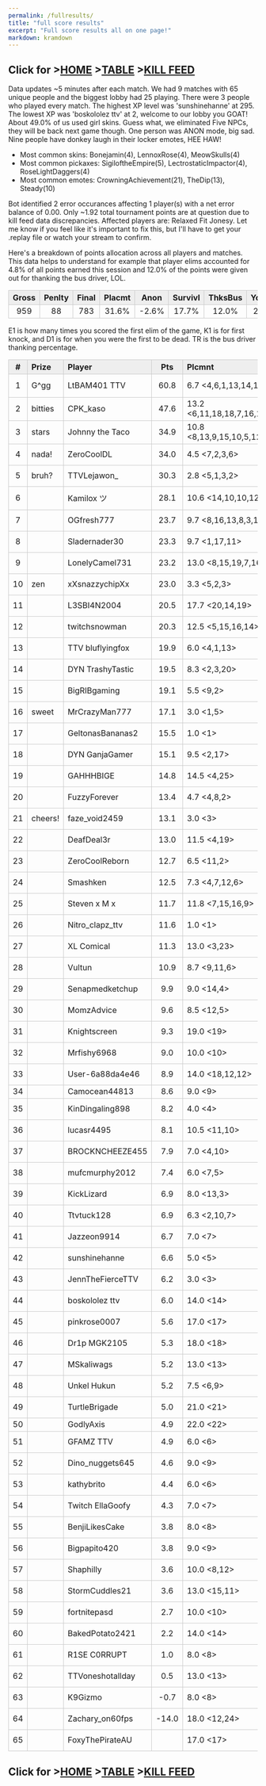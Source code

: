```yaml
---
permalink: /fullresults/
title: "full score results"
excerpt: "Full score results all on one page!"
markdown: kramdown
---
```

<meta http-equiv="refresh" content="30">

<script>
    var countUpdDate = new Date("Oct 30, 2022 12:50:59").getTime(); // Set the date we're counting down to
    var x = setInterval(function () {
        var timeNow = new Date().getTime(); // Get today's date and time
        var distance = timeNow - countUpdDate; // Find the distance between now and the count down date
        var days = Math.floor(distance / (1000 * 60 * 60 * 24));
        var hours = Math.floor((distance % (1000 * 60 * 60 * 24)) / (1000 * 60 * 60));
        var minutes = Math.floor((distance % (1000 * 60 * 60)) / (1000 * 60));
        var seconds = Math.floor((distance % (1000 * 60)) / 1000);
        var minutesString = minutes.toString();
        var secondsString = seconds.toString();
        if (minutesString.length < 2) {
            minutesString = "0" + minutesString;
        }
        if (secondsString.length < 2) {
            secondsString = "0" + secondsString;
        }
        document.getElementById("countUpTimer").innerHTML = minutesString + ":" + secondsString + " since updt"; // Display the result in the element with id="demo"
        // If the count down is finished, write some text
        if (distance < 0) {
            clearInterval(x);
            document.getElementById("countUpTimer").innerHTML = "EXPIRED";
        }
    }, 1000); // Update the count down every 1000 milliseconds
</script>


<style>
      .tableFixHead {
        overflow-y: auto;
        height: 195px;
      }
      .tableFixHead thead th {
        position: sticky;
        top: 0;
      }
      table {
        border-collapse: collapse;
        width: 100%;
      }
      th,
      td {
        padding: 2px 2x;
        border: 1px solid #ccc;
      }
      th {
        background: #eee;
      }
</style>

<strong><span id="countUpTimer" style="color:red;background-color:white;font-size:add_size"></span></strong>
## Click for >[HOME](https://www.kaso.gg) >[TABLE](https://www.kaso.gg/fullresults) >[KILL FEED](https://www.kaso.gg/killfeed)<br>

Data updates ~5 minutes after each match. We had 9 matches with 65 unique people and the biggest lobby had 25 playing. There were 3 people who played every match. The highest XP level was 'sunshinehanne' at 295. The lowest XP was 'boskololez ttv' at 2, welcome to our lobby you GOAT! About 49.0% of us used girl skins. Guess what, we eliminated Five NPCs, they will be back next game though. One person was ANON mode, big sad. Nine people have donkey laugh in their locker emotes, HEE HAW!

* Most common skins: Bonejamin(4), LennoxRose(4), MeowSkulls(4)<br>
* Most common pickaxes: SigiloftheEmpire(5), LectrostaticImpactor(4), RoseLightDaggers(4)<br>
* Most common emotes: CrowningAchievement(21), TheDip(13), Steady(10)<br>

Bot identified 2 error occurances affecting 1 player(s) with a net error balance of 0.00. Only ~1.92 total tournament points are at question due to kill feed data discrepancies. Affected players are: Relaxed Fit Jonesy. Let me know if you feel like it's important to fix this, but I'll have to get your .replay file or watch your stream to confirm.

Here's a breakdown of points allocation across all players and matches. This data helps to understand for example that player elims accounted for 4.8% of all points earned this session and 12.0% of the points were given out for thanking the bus driver, LOL.

| Gross  | Penlty | Final  | Placmt | Anon   | Survivl  | ThksBus | YouDed | Elims  | Siphon | NPC    |
| :----: | :----: | :----: | :----: | :----: | :----:   | :----:  | :----: | :----: | :----: | :----: |
|959|88|783|31.6%|-2.6%|17.7%|12.0%|26.4%|4.8%|9.2%|0.9%|

E1 is how many times you scored the first elim of the game, K1 is for first knock, and D1 is for when you were the first to be dead. TR is the bus driver thanking percentage.


| #      | Prize | Player | Pts    | Plcmnt | Elims | NPCs   | E1     | D1     | K1     | TR     | Lvl    | Skin   | Axe    |
| :----: | :---  | :---   | :----: | :---   | :---  | :----: | :----: | :----: | :----: | :----: | :----: | :----: | :----: |
|1|G^gg|LtBAM401 TTV|60.8|6.7 <4,6,1,13,14,11,9,1,1>|14 (2.8) <3,0,3,0,0,0,1,3,4>|0|1|1|0|33%|222|![](https://media.fortniteapi.io/images/a5a44c839f7779f43da1942d430ba3de/transparent.png){:height="35px"}|![](https://media.fortniteapi.io/images/f9044de32d1d864c49289bb666ddba04/transparent.png){:height="35px"}|
|2|bitties|CPK_kaso|47.6|13.2 <6,11,18,18,7,16,15,13,15>||1|0|1|0|67%|74|![](https://media.fortniteapi.io/images/a22a0c603d543a60dd37432e09d1205e/transparent.png){:height="35px"}|![](https://media.fortniteapi.io/images/eb390e0a1e7ff085ff8c1e7a5a3afa53/transparent.png){:height="35px"}|
|3|stars|Johnny the Taco|34.9|10.8 <8,13,9,15,10,5,12,11,14>|8 (1.3) <1,0,2,0,1,1,2,0,1>|0|1|0|0|11%|67|![](https://media.fortniteapi.io/images/58dd2ce5b48859425c4603533946eb02/transparent.png){:height="35px"}|![](https://media.fortniteapi.io/images/2149460bed6da81cbc9a5c8ba2a0e4ff/transparent.png){:height="35px"}|
|4|nada!|ZeroCoolDL|34.0|4.5 <7,2,3,6>|4 (1.3) <1,2,1,0>|1|0|0|0|50%|113|![](https://media.fortniteapi.io/images/5d20f6c9fb8851f92ee9ec086be1809e/transparent.png){:height="35px"}|![](https://media.fortniteapi.io/images/7c9afa14cbc3d768fe4caabfeed34867/transparent.png){:height="35px"}|
|5|bruh?|TTVLejawon_|30.3|2.8 <5,1,3,2>|17 (4.3) <4,4,3,6>|0|1|0|0|0%|65|![](https://media.fortniteapi.io/images/a4ae8f546570a63acd3d87f50d37bdfc/transparent.png){:height="35px"}|![](https://media.fortniteapi.io/images/f5a2fb23fafa18eebe48bf2bb33d3c2c/transparent.png){:height="35px"}|
|6||Kamilox ツ|28.1|10.6 <14,10,10,12,17,6,5>|9 (1.8) <1,1,2,0,0,2,3>|1|1|0|0|100%|73|![](https://media.fortniteapi.io/images/563d1ba1d0a8f2b9cf438c3c06c985d4/transparent.png){:height="35px"}|![](https://media.fortniteapi.io/images/a2cc22d2f7dc9b3133be728e06948897/transparent.png){:height="35px"}|
|7||OGfresh777|23.7|9.7 <8,16,13,8,3,10>||0|0|0|0|0%|49|![](https://media.fortniteapi.io/images/b954f412518352259111c2813f90e2b4/transparent.png){:height="35px"}|![](https://media.fortniteapi.io/images/7c9afa14cbc3d768fe4caabfeed34867/transparent.png){:height="35px"}|
|8||Sladernader30|23.3|9.7 <1,17,11>|8 (4.0) <7,0,1>|0|0|0|0|100%|144|![](https://media.fortniteapi.io/images/4c883d5-fae2066-25c7cc8-daefe01/transparent.png){:height="35px"}|![](https://media.fortniteapi.io/images/39dd730-6b8a44c-c53ec7e-d19fa45/transparent.png){:height="35px"}|
|9||LonelyCamel731|23.2|13.0 <8,15,19,7,16>|2 (1.0) <1,0,0,1,0>|0|0|0|0|100%|68|![](https://media.fortniteapi.io/images/eed1dc1709f78c998adf0df066086eed/transparent.png){:height="35px"}|![](https://media.fortniteapi.io/images/991fc44-6a80944-025a92e-c0c37bd/transparent.png){:height="35px"}|
|10|zen|xXsnazzychipXx|23.0|3.3 <5,2,3>|2 (1.0) <1,1,0>|0|0|0|0|100%|93|![](https://media.fortniteapi.io/images/a7357a2339f39bf2e76b3ddfa5b84ef8/transparent.png){:height="35px"}|![](https://media.fortniteapi.io/images/e3e9d16-9aca214-c82eed9-b398cdc/transparent.png){:height="35px"}|
|11||L3SBI4N2004|20.5|17.7 <20,14,19>||0|0|1|0|100%|97|![](https://media.fortniteapi.io/images/cb7f23c5bb967f8618d51fa143d27fb2/transparent.png){:height="35px"}|![](https://media.fortniteapi.io/images/9f01bb71d4127b4d54fdfa89b647e2bf/transparent.png){:height="35px"}|
|12||twitchsnowman|20.3|12.5 <5,15,16,14>||0|0|1|0|100%|78|![](https://media.fortniteapi.io/images/48df52cae09bef25606b1cfd32141ca8/transparent.png){:height="35px"}|![](https://media.fortniteapi.io/images/241b1764d67963c5ded8f147c57527a2/transparent.png){:height="35px"}|
|13||TTV bluflyingfox|19.9|6.0 <4,1,13>|9 (3.0) <1,6,2>|0|1|0|0|100%|208|![](https://media.fortniteapi.io/images/c159c82-32d838a-e4f5c75-b021dab/transparent.png){:height="35px"}|![](https://media.fortniteapi.io/images/d2e8284-fb06feb-ea3fbe3-c41fd8b/transparent.png){:height="35px"}|
|14||DYN TrashyTastic|19.5|8.3 <2,3,20>||0|0|1|0|0%|116|![](https://media.fortniteapi.io/images/a40ba1726d5029ab566aed545e7c6493/transparent.png){:height="35px"}|![](https://media.fortniteapi.io/images/3917968ae81f78c6032a317de3730b4e/transparent.png){:height="35px"}|
|15||BigRIBgaming|19.1|5.5 <9,2>|5 (2.5) <1,4>|0|0|0|0|100%|160|![](https://media.fortniteapi.io/images/279c7ba-f505255-0aa8c77-f84c036/transparent.png){:height="35px"}|![](https://media.fortniteapi.io/images/05a4b5341b15ee1186be825311d823a4/transparent.png){:height="35px"}|
|16|sweet|MrCrazyMan777|17.1|3.0 <1,5>|3 (3.0) <3,0>|0|0|0|0|50%|56|![](https://media.fortniteapi.io/images/751c452f632a5831b5e0d9abf54192cd/transparent.png){:height="35px"}|![](https://media.fortniteapi.io/images/2149460bed6da81cbc9a5c8ba2a0e4ff/transparent.png){:height="35px"}|
|17||GeltonasBananas2|15.5|1.0 <1>|10 (10.0) <10>|0|0|0|0|100%|1|![](https://media.fortniteapi.io/images/8f227905f8f190434750999cd3b10fe9/transparent.png){:height="35px"}|![](https://media.fortniteapi.io/images/081600676f0a2ac62e8db6b2aa93a519/transparent.png){:height="35px"}|
|18||DYN GanjaGamer|15.1|9.5 <2,17>|2 (2.0) <2,0>|0|0|0|0|100%|119|![](https://media.fortniteapi.io/images/6af5fb0c4127ab98be084d6ec5ed499c/transparent.png){:height="35px"}|![](https://media.fortniteapi.io/images/6fd6c8c77fe3da8f776952dd8171570b/transparent.png){:height="35px"}|
|19||GAHHHBIGE|14.8|14.5 <4,25>|1 (1.0) <1,0>|0|0|1|0|0%|77|![](https://media.fortniteapi.io/images/68d7d82375c1ae97e5ef7b7c7d833565/transparent.png){:height="35px"}|![](https://media.fortniteapi.io/images/a555187baf26263c4da7f71bfc0650cd/transparent.png){:height="35px"}|
|20||FuzzyForever|13.4|4.7 <4,8,2>|3 (3.0) <0,3,0>|0|1|0|0|100%|51|![](https://media.fortniteapi.io/images/a22a0c603d543a60dd37432e09d1205e/transparent.png){:height="35px"}|![](https://media.fortniteapi.io/images/b9ef8159c41c70190910adb40ced2ced/transparent.png){:height="35px"}|
|21|cheers!|faze_void2459|13.1|3.0 <3>|5 (5.0) <5>|0|0|0|0|100%|188|![](https://media.fortniteapi.io/images/8e14ac6adc717dc0b137c9b5484ee3e6/transparent.png){:height="35px"}|![](https://media.fortniteapi.io/images/398bcab523d22e365ca26fb1bb2d8e66/transparent.png){:height="35px"}|
|22||DeafDeal3r|13.0|11.5 <4,19>|1 (1.0) <1,0>|0|0|1|0|0%|47|![](https://media.fortniteapi.io/images/4ba24f5-e9fb6bd-74785b3-3f6b25f/transparent.png){:height="35px"}|![](https://media.fortniteapi.io/images/839c000b65b0d7d47a158725b273cfb6/transparent.png){:height="35px"}|
|23||ZeroCoolReborn|12.7|6.5 <11,2>|4 (4.0) <0,4>|0|0|0|0|50%|85|![](https://media.fortniteapi.io/images/1c47a457188a9dc57e4336eba526a7ea/transparent.png){:height="35px"}|![](https://media.fortniteapi.io/images/081600676f0a2ac62e8db6b2aa93a519/transparent.png){:height="35px"}|
|24||Smashken|12.5|7.3 <4,7,12,6>|1 (1.0) <0,0,0,1>|0|0|0|0|0%|78|![](https://media.fortniteapi.io/images/0bd4a367acec6dba8426309fdc35b564/transparent.png){:height="35px"}|![](https://media.fortniteapi.io/images/8a4adf355b9635be82c75bbe8bb37e75/transparent.png){:height="35px"}|
|25||Steven x M x|11.7|11.8 <7,15,16,9>|5 (1.7) <0,1,3,1>|0|0|0|0|50%|103|![](https://media.fortniteapi.io/images/58dd2ce5b48859425c4603533946eb02/transparent.png){:height="35px"}|![](https://media.fortniteapi.io/images/1b797f7325f705c4eaec66c91dde5e4e/transparent.png){:height="35px"}|
|26||Nitro_clapz_ttv|11.6|1.0 <1>|4 (4.0) <4>|0|0|0|0|0%|145|![](https://media.fortniteapi.io/images/10152349852b512cf59d93156e451ca7/transparent.png){:height="35px"}|![](https://media.fortniteapi.io/images/ec32e95-f5e82af-93e78e7-d72ff97/transparent.png){:height="35px"}|
|27||XL Comical|11.3|13.0 <3,23>|3 (1.5) <2,1>|1|1|0|0|0%|63|![](https://media.fortniteapi.io/images/c0b107b18754af4906abf2ca3a3c6661/transparent.png){:height="35px"}|![](https://media.fortniteapi.io/images/241b1764d67963c5ded8f147c57527a2/transparent.png){:height="35px"}|
|28||Vultun|10.9|8.7 <9,11,6>|1 (1.0) <1,0,0>|0|0|0|0|100%|169|![](https://media.fortniteapi.io/images/744f37053c7e060b143a797abc630b9c/transparent.png){:height="35px"}|![](https://media.fortniteapi.io/images/903041685a1e4b9bd6b807c8d998f4a3/transparent.png){:height="35px"}|
|29||Senapmedketchup|9.9|9.0 <14,4>|2 (2.0) <0,2>|0|0|0|0|100%|171|![](https://media.fortniteapi.io/images/9b15c8118fe22fae1819c88bdd149c76/transparent.png){:height="35px"}|![](https://media.fortniteapi.io/images/ec32e95-f5e82af-93e78e7-d72ff97/transparent.png){:height="35px"}|
|30||MomzAdvice|9.6|8.5 <12,5>||0|0|0|0|100%|57|![](https://media.fortniteapi.io/images/f62eac592baed20007df92c81ac4b1f1/transparent.png){:height="35px"}|![](https://media.fortniteapi.io/images/65e15ffba968b03d600a5411704876e4/transparent.png){:height="35px"}|
|31||Knightscreen|9.3|19.0 <19>||0|0|1|0|100%|74|![](https://media.fortniteapi.io/images/864da97a1d158188c461f8f248467721/transparent.png){:height="35px"}|![](https://media.fortniteapi.io/images/87324c24d74a69eabf39a8a1e59b49c6/transparent.png){:height="35px"}|
|32||Mrfishy6968|9.0|10.0 <10>||0|0|1|0|0%|113|![](https://media.fortniteapi.io/images/117f54c-2985b28-ee59013-a625629/transparent.png){:height="35px"}|![](https://media.fortniteapi.io/images/241b1764d67963c5ded8f147c57527a2/transparent.png){:height="35px"}|
|33||User-6a88da4e46|8.9|14.0 <18,12,12>||0|0|0|0|100%|103|![](https://media.fortniteapi.io/images/b57c9b58faaea1e7bd18095245de42b4/transparent.png){:height="35px"}|![](https://media.fortniteapi.io/images/875dc73d63a7b7ab59fc6d5a72039ca6/transparent.png){:height="35px"}|
|34||Camocean44813|8.6|9.0 <9>||0|0|0|0|100%|210|![](){:height="35px"}|![](){:height="35px"}|
|35||KinDingaling898|8.2|4.0 <4>|2 (2.0) <2>|0|0|0|0|100%|75|![](https://media.fortniteapi.io/images/744f37053c7e060b143a797abc630b9c/transparent.png){:height="35px"}|![](https://media.fortniteapi.io/images/a7367c31bc7ac6483d7b7a0596d6cc97/transparent.png){:height="35px"}|
|36||lucasr4495|8.1|10.5 <11,10>||1|0|0|0|50%|79|![](https://media.fortniteapi.io/images/706d89f3b32e8f99d15300be5400e53e/transparent.png){:height="35px"}|![](https://media.fortniteapi.io/images/71a79f113c3956ade63047bb34464717/transparent.png){:height="35px"}|
|37||BROCKNCHEEZE455|7.9|7.0 <4,10>||0|0|0|0|100%|57|![](https://media.fortniteapi.io/images/a22a0c603d543a60dd37432e09d1205e/transparent.png){:height="35px"}|![](https://media.fortniteapi.io/images/981eda5d964b80653594f6068b9b215b/transparent.png){:height="35px"}|
|38||mufcmurphy2012|7.4|6.0 <7,5>||0|0|0|0|0%|1|![](https://media.fortniteapi.io/images/0c3ea68-65c83bb-6a93e44-0939ee3/transparent.png){:height="35px"}|![](https://media.fortniteapi.io/images/d0ede8f-343a5e4-ca342cf-06f23a6/transparent.png){:height="35px"}|
|39||KickLizard|6.9|8.0 <13,3>||0|0|0|0|50%|50|![](https://media.fortniteapi.io/images/addacc3-e8cc989-58770ab-49e6656/transparent.png){:height="35px"}|![](https://media.fortniteapi.io/images/9f9742a8c232fcab89a5942bc6e48fc1/transparent.png){:height="35px"}|
|40||Ttvtuck128|6.9|6.3 <2,10,7>|4 (1.3) <1,1,2>|0|0|0|0|100%|85|![](https://media.fortniteapi.io/images/6ee85e0f8e42c3ce4040928bc580e03b/transparent.png){:height="35px"}|![](https://media.fortniteapi.io/images/dd690be-dacba62-13998ad-a50a04c/transparent.png){:height="35px"}|
|41||Jazzeon9914|6.7|7.0 <7>|1 (1.0) <1>|0|0|0|0|100%|1|![](https://media.fortniteapi.io/images/ddb5dcf96f6154a21e90c80d0661d7a4/transparent.png){:height="35px"}|![](https://media.fortniteapi.io/images/570a2564cf556477a6f124d522f3d7b2/transparent.png){:height="35px"}|
|42||sunshinehanne|6.6|5.0 <5>|1 (1.0) <1>|0|0|0|0|100%|295|![](https://media.fortniteapi.io/images/d82392c-22671dc-f3bd5fe-90f0892/transparent.png){:height="35px"}|![](https://media.fortniteapi.io/images/e0223a3fe685ff4cd8e936ef4e5b9d91/transparent.png){:height="35px"}|
|43||JennTheFierceTTV|6.2|3.0 <3>||0|0|0|0|100%|234|![](https://media.fortniteapi.io/images/398ff504ae8deedd35f35022a820c2c5/transparent.png){:height="35px"}|![](https://media.fortniteapi.io/images/3b0592f38af43c3107953c3b077e5660/transparent.png){:height="35px"}|
|44||boskololez ttv|6.0|14.0 <14>||0|0|0|0|100%|2|![](https://media.fortniteapi.io/images/4c5542e-6f3676d-6a54bd7-19b4d9d/transparent.png){:height="35px"}|![](https://media.fortniteapi.io/images/6fd6c8c77fe3da8f776952dd8171570b/transparent.png){:height="35px"}|
|45||pinkrose0007|5.6|17.0 <17>||0|0|0|0|100%|1|![](https://media.fortniteapi.io/images/89566b85647e0e8f9b331c6cb653f957/transparent.png){:height="35px"}|![](https://media.fortniteapi.io/images/486ec6860e21fa074efff7c5aa7f0ea9/transparent.png){:height="35px"}|
|46||Dr1p MGK2105|5.3|18.0 <18>||0|0|0|0|100%|62|![](https://media.fortniteapi.io/images/921bcff-7a6474b-20912b8-ed4f78a/transparent.png){:height="35px"}|![](https://media.fortniteapi.io/images/7254e4d-91416f1-5ff1068-3713203/transparent.png){:height="35px"}|
|47||MSkaliwags|5.2|13.0 <13>||0|0|0|0|100%|232|![](https://media.fortniteapi.io/images/0961782-0c80ab5-6fbbc33-69160f0/transparent.png){:height="35px"}|![](https://media.fortniteapi.io/images/7c9afa14cbc3d768fe4caabfeed34867/transparent.png){:height="35px"}|
|48||Unkel Hukun|5.2|7.5 <6,9>||0|0|0|0|0%|44|![](https://media.fortniteapi.io/images/e8987d971e156d9000f2c3596bc3b603/transparent.png){:height="35px"}|![](https://media.fortniteapi.io/images/eb46e47da50c22a3ef2e7fec4c4bca2e/transparent.png){:height="35px"}|
|49||TurtleBrigade|5.0|21.0 <21>||0|0|0|0|100%|1|![](https://media.fortniteapi.io/images/0a0911a-51ea32f-08d6334-52338f4/transparent.png){:height="35px"}|![](https://media.fortniteapi.io/images/54b5fbafce2723d3198106a3131623ff/transparent.png){:height="35px"}|
|50||GodlyAxis|4.9|22.0 <22>||0|0|0|0|0%|1|![](){:height="35px"}|![](){:height="35px"}|
|51||GFAMZ TTV|4.9|6.0 <6>||0|0|0|0|100%|22|![](https://media.fortniteapi.io/images/6ee85e0f8e42c3ce4040928bc580e03b/transparent.png){:height="35px"}|![](https://media.fortniteapi.io/images/7c9afa14cbc3d768fe4caabfeed34867/transparent.png){:height="35px"}|
|52||Dino_nuggets645|4.6|9.0 <9>|1 (1.0) <1>|0|0|0|0|100%|107|![](https://media.fortniteapi.io/images/3342d8f2545e8a2fccfa64b389169d92/transparent.png){:height="35px"}|![](https://media.fortniteapi.io/images/991fc44-6a80944-025a92e-c0c37bd/transparent.png){:height="35px"}|
|53||kathybrito|4.4|6.0 <6>||0|0|0|0|100%|65|![](https://media.fortniteapi.io/images/d0a789e2b1b8860647f07fcfc43e6dce/transparent.png){:height="35px"}|![](https://media.fortniteapi.io/images/71a79f113c3956ade63047bb34464717/transparent.png){:height="35px"}|
|54||Twitch EllaGoofy|4.3|7.0 <7>||0|0|0|0|100%|60|![](https://media.fortniteapi.io/images/fa8b038efb78a4c5b25d3d6301aca046/transparent.png){:height="35px"}|![](https://media.fortniteapi.io/images/dd690be-dacba62-13998ad-a50a04c/transparent.png){:height="35px"}|
|55||BenjiLikesCake|3.8|8.0 <8>||0|0|0|0|100%|1|![](https://media.fortniteapi.io/images/6ee85e0f8e42c3ce4040928bc580e03b/transparent.png){:height="35px"}|![](https://media.fortniteapi.io/images/1470afcef74ebc3e9f96b52fd1320466/transparent.png){:height="35px"}|
|56||Bigpapito420|3.8|9.0 <9>|1 (1.0) <1>|0|0|0|0|100%|1|![](https://media.fortniteapi.io/images/8e5194a7a80141a1723ee25e8a4d00b3/transparent.png){:height="35px"}|![](https://media.fortniteapi.io/images/a2cc22d2f7dc9b3133be728e06948897/transparent.png){:height="35px"}|
|57||Shaphilly|3.6|10.0 <8,12>||0|0|0|0|50%|82|![](https://media.fortniteapi.io/images/f320a80614e848de2b2f97edb63786dd/transparent.png){:height="35px"}|![](https://media.fortniteapi.io/images/e263dbdc1ca3b4d6175e24912693f00b/transparent.png){:height="35px"}|
|58||StormCuddles21|3.6|13.0 <15,11>|1 (1.0) <0,1>|0|0|0|0|50%|79|![](https://media.fortniteapi.io/images/d0a789e2b1b8860647f07fcfc43e6dce/transparent.png){:height="35px"}|![](https://media.fortniteapi.io/images/0d37cb24e1ac0102361de0b4c0df269f/transparent.png){:height="35px"}|
|59||fortnitepasd|2.7|10.0 <10>||0|0|0|0|100%|1|![](https://media.fortniteapi.io/images/48df52cae09bef25606b1cfd32141ca8/transparent.png){:height="35px"}|![](https://media.fortniteapi.io/images/991fc44-6a80944-025a92e-c0c37bd/transparent.png){:height="35px"}|
|60||BakedPotato2421|2.2|14.0 <14>||0|0|0|0|100%|75|![](https://media.fortniteapi.io/images/48df52cae09bef25606b1cfd32141ca8/transparent.png){:height="35px"}|![](https://media.fortniteapi.io/images/71a79f113c3956ade63047bb34464717/transparent.png){:height="35px"}|
|61||R1SE C0RRUPT|1.0|8.0 <8>|3 (3.0) <3>|0|1|0|0|0%|73|![](https://media.fortniteapi.io/images/3f3824cdbbe5ff412907572724f8fd5a/transparent.png){:height="35px"}|![](https://media.fortniteapi.io/images/e3940162064053d5f1e6096fc2c9d031/transparent.png){:height="35px"}|
|62||TTVoneshotallday|0.5|13.0 <13>||0|0|0|0|0%|143|![](https://media.fortniteapi.io/images/6ee85e0f8e42c3ce4040928bc580e03b/transparent.png){:height="35px"}|![](https://media.fortniteapi.io/images/54659001b6c523cc90c07e288e8afced/transparent.png){:height="35px"}|
|63||K9Gizmo|-0.7|8.0 <8>|2 (2.0) <2>|0|1|0|0|100%|131|![](https://media.fortniteapi.io/images/cbaf183-df5cac3-77c44c6-9ec36ca/transparent.png){:height="35px"}|![](https://media.fortniteapi.io/images/34763944b590d7d08ffa89ec66ce1dde/transparent.png){:height="35px"}|
|64||Zachary_on60fps|-14.0|18.0 <12,24>|1 (1.0) <1,0>|0|0|0|0|50%|176|![](https://media.fortniteapi.io/images/4a4736af1b7de98fbbc2f53aa1af2848/transparent.png){:height="35px"}|![](https://media.fortniteapi.io/images/ec32e95-f5e82af-93e78e7-d72ff97/transparent.png){:height="35px"}|
|65||FoxyThePirateAU||17.0 <17>||0|0|0|0|100%|1|![](https://media.fortniteapi.io/images/ecac1ede2b9d0eb9282c41054e5afebb/transparent.png){:height="35px"}|![](https://media.fortniteapi.io/images/7c9afa14cbc3d768fe4caabfeed34867/transparent.png){:height="35px"}|

## Click for >[HOME](https://www.kaso.gg) >[TABLE](https://www.kaso.gg/fullresults) >[KILL FEED](https://www.kaso.gg/killfeed)<br>

